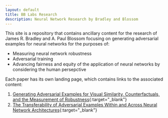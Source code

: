 ```yaml
---
layout: default
title: BB Labs Research
description: Neural Network Research by Bradley and Blossom
---
```


<!--- ![Under construction](under_construction.jpg) --->

<!--- **This web site is under construction!!!** --->

This site is a repository that contains ancillary content for the research of James R. Bradley and A. Paul Blossom focusing on 
generating adversarial examples for neural networks for the purposes of:

- Measuring neural network robustness
- Adversarial training
- Advancing fairness and equity of the application of neural networks by considering the human persepctive

Each paper has its own landing page, which contains links to the associated content:

1. [Generating Adversarial Examples for Visual Similarity, Counterfactuals, and the Measurement of Robustness](./gae_ga/){:target="_blank"}
2. [The Transferability of Adversarial Examples Within and Across Neural Network Architectures](./xfr/){:target="_blank"}
